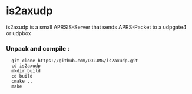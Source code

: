 # is2axudp

is2axudp is a small APRSIS-Server that sends APRS-Packet to a udpgate4 or udpbox


### Unpack and compile :

```
  git clone https://github.com/DO2JMG/is2axudp.git
  cd is2axudp
  mkdir build
  cd build
  cmake ..
  make
```
